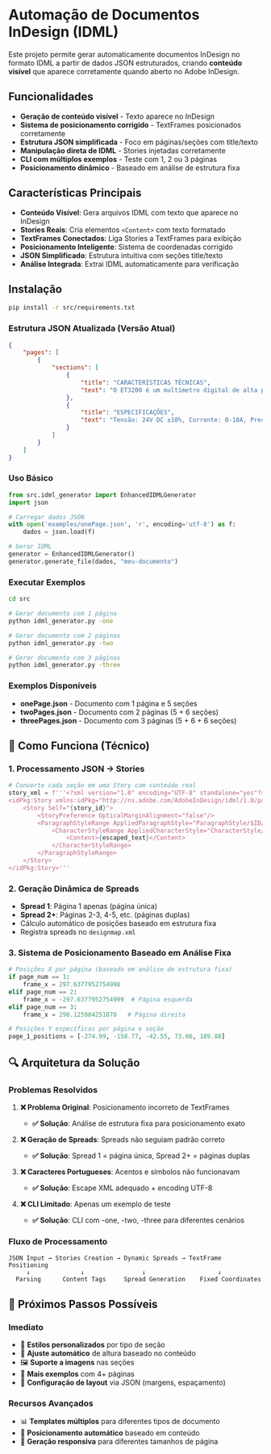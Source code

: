 # Automação de Documentos InDesign (IDML)

Este projeto permite gerar automaticamente documentos InDesign no formato IDML a partir de dados JSON estruturados, criando **conteúdo visível** que aparece corretamente quando aberto no Adobe InDesign.

## Funcionalidades

- **Geração de conteúdo visível** - Texto aparece no InDesign
- **Sistema de posicionamento corrigido** - TextFrames posicionados corretamente
- **Estrutura JSON simplificada** - Foco em páginas/seções com title/texto
- **Manipulação direta de IDML** - Stories injetadas corretamente
- **CLI com múltiplos exemplos** - Teste com 1, 2 ou 3 páginas
- **Posicionamento dinâmico** - Baseado em análise de estrutura fixa

## Características Principais

- **Conteúdo Visível**: Gera arquivos IDML com texto que aparece no InDesign
- **Stories Reais**: Cria elementos `<Content>` com texto formatado
- **TextFrames Conectados**: Liga Stories a TextFrames para exibição
- **Posicionamento Inteligente**: Sistema de coordenadas corrigido
- **JSON Simplificado**: Estrutura intuitiva com seções title/texto
- **Análise Integrada**: Extrai IDML automaticamente para verificação

## Instalação

```bash
pip install -r src/requirements.txt
```

### Estrutura JSON Atualizada (Versão Atual)

```json
{
    "pages": [
        {
            "sections": [
                {
                    "title": "CARACTERÍSTICAS TÉCNICAS",
                    "text": "O ET3200 é um multímetro digital de alta precisão..."
                },
                {
                    "title": "ESPECIFICAÇÕES",
                    "text": "Tensão: 24V DC ±10%, Corrente: 0-10A, Precisão: ±0.1%"
                }
            ]
        }
    ]
}
```

### Uso Básico

```python
from src.idml_generator import EnhancedIDMLGenerator
import json

# Carregar dados JSON
with open('examples/onePage.json', 'r', encoding='utf-8') as f:
    dados = json.load(f)

# Gerar IDML
generator = EnhancedIDMLGenerator()
generator.generate_file(dados, "meu-documento")
```

### Executar Exemplos

```bash
cd src

# Gerar documento com 1 página
python idml_generator.py -one

# Gerar documento com 2 páginas  
python idml_generator.py -two

# Gerar documento com 3 páginas
python idml_generator.py -three
```

### Exemplos Disponíveis

- **onePage.json** - Documento com 1 página e 5 seções
- **twoPages.json** - Documento com 2 páginas (5 + 6 seções)
- **threePages.json** - Documento com 3 páginas (5 + 6 + 6 seções)

## 🎯 Como Funciona (Técnico)

### 1. Processamento JSON → Stories
```python
# Converte cada seção em uma Story com conteúdo real
story_xml = f'''<?xml version="1.0" encoding="UTF-8" standalone="yes"?>
<idPkg:Story xmlns:idPkg="http://ns.adobe.com/AdobeInDesign/idml/1.0/packaging">
    <Story Self="{story_id}">
        <StoryPreference OpticalMarginAlignment="false"/>
        <ParagraphStyleRange AppliedParagraphStyle="ParagraphStyle/$ID/NormalParagraphStyle">
            <CharacterStyleRange AppliedCharacterStyle="CharacterStyle/$ID/[No character style]">
                <Content>{escaped_text}</Content>
            </CharacterStyleRange>
        </ParagraphStyleRange>
    </Story>
</idPkg:Story>'''
```

### 2. Geração Dinâmica de Spreads
- **Spread 1**: Página 1 apenas (página única)
- **Spread 2+**: Páginas 2-3, 4-5, etc. (páginas duplas)
- Cálculo automático de posições baseado em estrutura fixa
- Registra spreads no `designmap.xml`

### 3. Sistema de Posicionamento Baseado em Análise Fixa
```python
# Posições X por página (baseado em análise de estrutura fixa)
if page_num == 1:
    frame_x = 297.6377952754998
elif page_num == 2:
    frame_x = -297.6377952754999  # Página esquerda
elif page_num == 3:
    frame_x = 290.125984251878   # Página direita

# Posições Y específicas por página e seção
page_1_positions = [-274.99, -158.77, -42.55, 73.66, 189.88]
```

## 🔍 Arquitetura da Solução

### Problemas Resolvidos
1. **❌ Problema Original**: Posicionamento incorreto de TextFrames
   - **✅ Solução**: Análise de estrutura fixa para posicionamento exato

2. **❌ Geração de Spreads**: Spreads não seguiam padrão correto
   - **✅ Solução**: Spread 1 = página única, Spread 2+ = páginas duplas

3. **❌ Caracteres Portugueses**: Acentos e símbolos não funcionavam
   - **✅ Solução**: Escape XML adequado + encoding UTF-8

4. **❌ CLI Limitado**: Apenas um exemplo de teste
   - **✅ Solução**: CLI com -one, -two, -three para diferentes cenários

### Fluxo de Processamento
```
JSON Input → Stories Creation → Dynamic Spreads → TextFrame Positioning
     ↓              ↓                ↓                    ↓      
  Parsing      Content Tags     Spread Generation    Fixed Coordinates   
```

## 🚀 Próximos Passos Possíveis

### Imediato
- 🎨 **Estilos personalizados** por tipo de seção
- 📏 **Ajuste automático** de altura baseado no conteúdo
- 🖼️ **Suporte a imagens** nas seções
- 📄 **Mais exemplos** com 4+ páginas
- 🔧 **Configuração de layout** via JSON (margens, espaçamento)

### Recursos Avançados
- 📊 **Templates múltiplos** para diferentes tipos de documento
- 🎯 **Posicionamento automático** baseado em conteúdo
- 📱 **Geração responsiva** para diferentes tamanhos de página